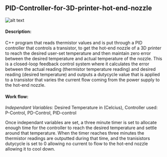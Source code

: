 ## PID-Controller-for-3D-printer-hot-end-nozzle 
![alt text](https://github.com/T-Basic/PID-Controller-for-3D-printer-hot-end-nozzle/blob/main/3D%20hot-end-nozzle.PNG)
#### Description:
C++ program that reads thermistor values and is put through a PID controller that controls a transistor, to get the hot-end nozzle of a 3D printer to reach the desired user-set temperature and then maintain zero error between the desired temperature and actual temperature of the nozzle. This is a closed-loop feedback control system where it calculates the error between the actual reading (thermistor temperature reading) and desired reading (desired temperature) and outputs a dutycycle value that is applied to a transistor that varies the current flow coming from the power supply to the hot-end nozzle.

#### Work flow:
_Independant Variables_: Desired Temperature in (Celcius), Controller used: P-Control, PD-Control, PID-control

Once independant variables are set, a three minute timer is set to allocate enough time for the controller to reach the desired temperature and settle around that temperature. When the timer reaches three minutes the thermistor readings are outputted during that time, and the tranisistors dutycycle is set to 0 allowing no current to flow to the hot-end nozzle allowing it to cool down.  


